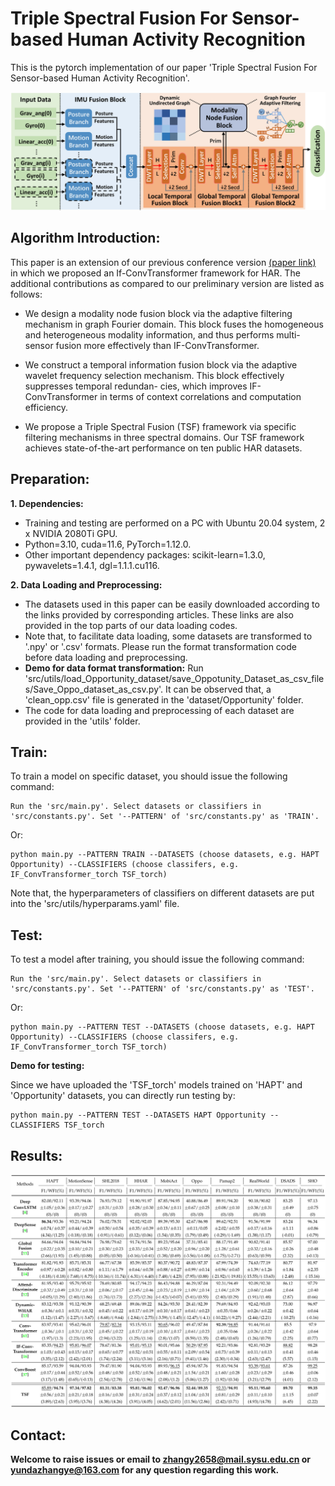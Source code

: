 # Triple Spectral Fusion For Sensor-based Human Activity Recognition
This is the pytorch implementation of our paper 'Triple Spectral Fusion For Sensor-based Human Activity Recognition'.

![framework](Figs/Overrall_Framework.jpg)

## Algorithm Introduction:

This paper is an extension of our previous conference version [(paper link)](https://dl.acm.org/doi/pdf/10.1145/3534584) in which we proposed an If-ConvTransformer framework for HAR. The additional contributions as compared to our preliminary version are listed as follows:

- We design a modality node fusion block via the adaptive filtering mechanism in graph Fourier domain. This block fuses the homogeneous and heterogeneous  modality information, and thus performs multi-sensor  fusion more effectively than IF-ConvTransformer.

- We construct a temporal information fusion block via  the adaptive wavelet frequency selection mechanism. This block effectively suppresses temporal redundan-  cies, which improves IF-ConvTransformer in terms of  context correlations and computation efficiency.
- We propose a Triple Spectral Fusion (TSF) framework  via specific filtering mechanisms in three spectral domains. Our TSF framework achieves state-of-the-art  performance on ten public HAR datasets.

## Preparation:

**1. Dependencies:**

- Training and testing are performed on a PC with Ubuntu 20.04 system, 2 x NVIDIA 2080Ti GPU.
- Python=3.10, cuda=11.6, PyTorch=1.12.0.
- Other important dependency packages: scikit-learn=1.3.0, pywavelets=1.4.1, dgl=1.1.1.cu116.

**2. Data Loading and Preprocessing:**

- The datasets used in this paper can be easily downloaded according to the links provided by corresponding articles. These links are also provided in the top parts of our data loading codes. 
- Note that, to facilitate data loading, some datasets are transformed to '.npy' or '.csv' formats. Please run the format transformation code before data loading and preprocessing. 
- **Demo for data format transformation:** Run 'src/utils/load_Opportunity_dataset/save_Oppotunity_Dataset_as_csv_files/Save_Oppo_dataset_as_csv.py'. It can be observed that, a 'clean_opp.csv' file is generated in the 'dataset/Opportunity' folder.
- The code for data loading and preprocessing of each dataset are provided in the 'utils' folder.

## Train:

To train a model on specific dataset, you should issue the following command: 

```
Run the 'src/main.py'. Select datasets or classifiers in 'src/constants.py'. Set '--PATTERN' of 'src/constants.py' as 'TRAIN'.
```

Or:

```
python main.py --PATTERN TRAIN --DATASETS (choose datasets, e.g. HAPT Opportunity) --CLASSIFIERS (choose classifers, e.g. IF_ConvTransformer_torch TSF_torch)
```

Note that, the hyperparameters of classifiers on different datasets are put into the 'src/utils/hyperparams.yaml' file.

## Test:

To test a model after training, you should issue the following command: 

```
Run the 'src/main.py'. Select datasets or classifiers in 'src/constants.py'. Set '--PATTERN' of 'src/constants.py' as 'TEST'.
```

Or:

```
python main.py --PATTERN TEST --DATASETS (choose datasets, e.g. HAPT Opportunity) --CLASSIFIERS (choose classifers, e.g. IF_ConvTransformer_torch TSF_torch)
```

**Demo for testing:**

Since we have uploaded the 'TSF_torch' models trained on 'HAPT' and 'Opportunity' datasets, you can directly run testing by:

```
python main.py --PATTERN TEST --DATASETS HAPT Opportunity --CLASSIFIERS TSF_torch
```

## Results: 

![Results](Figs/Results.jpg)

## Contact:

**Welcome to raise issues or email to zhangy2658@mail.sysu.edu.cn or yundazhangye@163.com for any question regarding this work.**
